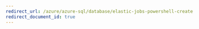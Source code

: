 ```yaml
---
redirect_url: /azure/azure-sql/database/elastic-jobs-powershell-create
redirect_document_id: true
---
```

